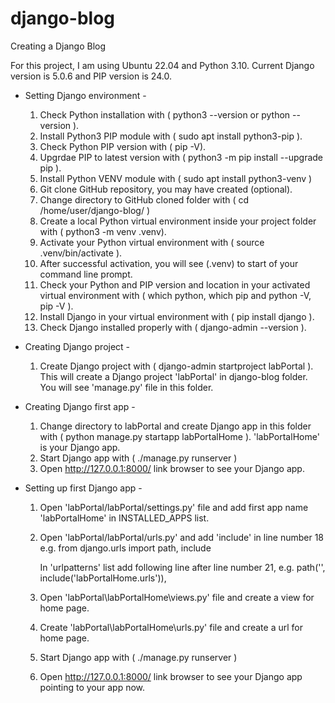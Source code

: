 # django-blog
Creating a Django Blog

For this project, I am using Ubuntu 22.04 and Python 3.10.
Current Django version is 5.0.6 and PIP version is 24.0.

* Setting Django environment - 

    1.  Check Python installation with ( python3 --version or python --version ).
    2.  Install Python3 PIP module with ( sudo apt install python3-pip ).
    3.  Check Python PIP version with ( pip -V).
    4.  Upgrdae PIP to latest version with ( python3 -m pip install --upgrade pip ).
    5.  Install Python VENV module with ( sudo apt install python3-venv )
    6.  Git clone GitHub repository, you may have created (optional).
    7.  Change directory to GitHub cloned folder with ( cd /home/user/django-blog/ )
    8.  Create a local Python virtual environment inside your project folder 
        with ( python3 -m venv .venv).
    9.  Activate your Python virtual environment with ( source .venv/bin/activate ).
    10. After successful activation, you will see (.venv) to start of your command line prompt.
    11. Check your Python and PIP version and location in your activated virtual environment
        with ( which python, which pip and python -V, pip -V ).
    12. Install Django in your virtual environment with ( pip install django ).
    13. Check Django installed properly with ( django-admin --version ).

* Creating Django project -

    1.  Create Django project with ( django-admin startproject labPortal ).
        This will create a Django project 'labPortal' in django-blog folder.
        You will see 'manage.py' file in this folder.

* Creating Django first app - 

    1.  Change directory to labPortal and create Django app in this folder 
        with ( python manage.py startapp labPortalHome ). 'labPortalHome' is your Django app.
    2.  Start Django app with ( ./manage.py runserver )
    3.  Open http://127.0.0.1:8000/ link browser to see your Django app.

* Setting up first Django app - 
    
    1.  Open 'labPortal/labPortal/settings.py' file and add first app name 'labPortalHome' 
        in INSTALLED_APPS list.

    2.  Open 'labPortal/labPortal/urls.py' and add 'include' in line number 18     
        e.g. from django.urls import path, include

        In 'urlpatterns' list add following line after line number 21,
        e.g. path('', include('labPortalHome.urls')),

    3.  Open 'labPortal\labPortalHome\views.py' file and create a view for home page.

    4.  Create 'labPortal\labPortalHome\urls.py' file and create a url for home page.

    5.  Start Django app with ( ./manage.py runserver )

    6.  Open http://127.0.0.1:8000/ link browser to see your Django app pointing to your app now.

    


    
